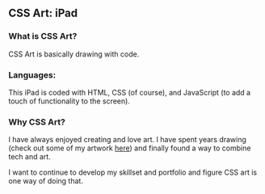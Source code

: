 ## CSS Art: iPad

### What is CSS Art? 

CSS Art is basically drawing with code.

### Languages:

This iPad is coded with 
HTML, CSS (of course), and JavaScript (to add a touch of functionality to the screen).

### Why CSS Art?

I have always enjoyed creating and love art. I have spent years drawing (check out some of my artwork [here](https://ctrlaltree.github.io/Portfolio/artwork.html)) and finally found a way to combine tech and art. 

I want to continue to develop my skillset and portfolio and figure CSS art is one way of doing that.
